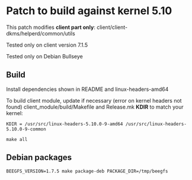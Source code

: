 # Patch to build against kernel 5.10

This patch modifies **client part only**: client/client-dkms/helperd/common/utils

Tested only on client version 7.1.5

Tested only on Debian Bullseye

## Build

Install dependencies shown in README and linux-headers-amd64

To build client module, update if necessary (error on kernel headers not found)
client_module/build/Makefile and Release.mk **KDIR** to match your kernel:

    KDIR = /usr/src/linux-headers-5.10.0-9-amd64 /usr/src/linux-headers-5.10.0-9-common

    make all

## Debian packages

    BEEGFS_VERSION=1.7.5 make package-deb PACKAGE_DIR=/tmp/beegfs


